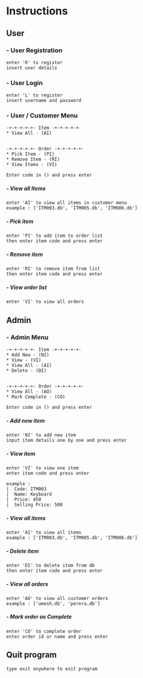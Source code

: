 # Instructions

## User
### - User Registration
```
enter 'R' to register
insert user details
```

### - User Login
```
enter 'L' to register
insert username and password
```

### - User / Customer Menu
```
-+-+-+-+-+- Item -+-+-+-+-+-
* View All - (AI)


-+-+-+-+-+- Order -+-+-+-+-+-
* Pick Item - (PI)
* Remove Item - (RI)
* View Items - (VI)

Enter code in () and press enter
```

##### - View all Items
```
enter 'AI' to view all items in customer menu
example : ['ITM003.db', 'ITM005.db', 'ITM006.db']
```

##### - Pick item
```
enter 'PI' to add item to order list
then enter item code and press enter
```

##### - Remove item
```
enter 'RI' to remove item from list
then enter item code and press enter
```

##### - View order list
```
enter 'VI' to view all orders
```
## Admin
### - Admin Menu
```
-+-+-+-+-+- Item -+-+-+-+-+-
* Add New - (NI)
* View - (VI)
* View All - (AI)
* Delete - (DI)


-+-+-+-+-+- Order -+-+-+-+-+-
* View All - (AO)
* Mark Complete - (CO)

Enter code in () and press enter
```

##### - Add new item
```
enter 'NI' to add new item
input item details one by one and press enter
```

##### - View item
```
enter 'VI' to view one item
enter item code and press enter

example : 
|  Code: ITM003
|  Name: Keyboard
|  Price: 450
|  Selling Price: 500
```

##### - View all items
```
enter 'AI' to view all items
example : ['ITM003.db', 'ITM005.db', 'ITM006.db']
```

##### - Delete item
```
enter 'DI' to delete item from db
then enter item code and press enter
```

##### - View all orders
```
enter 'AO' to view all customer orders
example : ['umesh.db', 'perera.db']
```

##### - Mark order as Complete
```
enter 'CO' to complete order
enter order id or name and press enter
```

## Quit program
```
type exit anywhere to exit program
```
